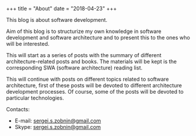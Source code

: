 +++
title = "About"
date = "2018-04-23"
+++

This blog is about software development.

Aim of this blog is to structurize my own knowledge in software development and software architecture and to present this to the ones who will be interested.

This will start as a series of posts with the summary of different architecture-related posts and books. The materials will be kept is the corresponding SWA (software architecture) reading list.

This will continue with posts on different topics related to software architecture, first of these posts will be devoted to different architecture development processes. Of course, some of the posts will be devoted to particular technologies.

Contacts:

* E-mail: [sergei.s.zobnin@gmail.com](mailto:sergei.s.zobnin@gmail.com)
* Skype: [sergei.s.zobnin@gmail.com](skype:sergei.s.zobnin@gmail.com)